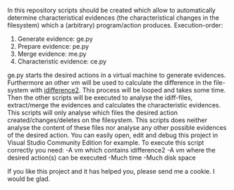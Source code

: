 In this repository scripts should be created which allow to automatically determine characteristical evidences (the characteristical changes in the filesystem) which a (arbitrary) program/action produces.
Execution-order:
1. Generate evidence: ge.py
2. Prepare evidence: pe.py
3. Merge evidence: me.py
4. Characteristic evidence: ce.py

ge.py starts the desired actions in a virtual machine to generate evidences. Furthermore an other vm will be used to calculate the difference in the file-system with [idifference2](https://github.com/simsong/dfxml/blob/master/python/idifference2.py). This process will be looped and takes some time.
Then the other scripts will be executed to analyse the idiff-files, extract/merge the evidences and calculates the characteristic evidences.
This scripts will only analyse which files the desired action created/changes/deletes on the filesystem. This scripts does neither analyse the content of these files nor analyse any other possible evidences of the desired action.
You can easily open, edit and debug this project in Visual Studio Community Edition for example.
To execute this script correctly you need:
-A vm which contains idifference2
-A vm where the desired action(s) can be executed
-Much time
-Much disk space

If you like this project and it has helped you, please send me a cookie. I would be glad.